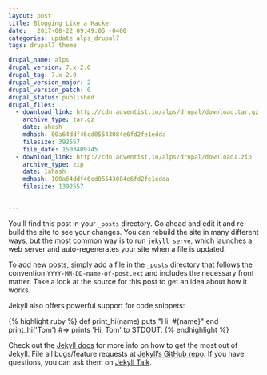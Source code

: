 ```yaml
---
layout: post
title: Blogging Like a Hacker
date:   2017-08-22 09:49:05 -0400
categories: update alps_drupal7
tags: drupal7 theme

drupal_name: alps
drupal_version: 7.x-2.0
drupal_tag: 7.x-2.0
drupal_version_major: 2
drupal_version_patch: 0
drupal_status: published
drupal_files:
  - download_link: http://cdn.adventist.io/alps/drupal/download.tar.gz
    archive_type: tar.gz
    date: ahash
    mdhash: 00a64ddf46cd05543084e6fd2fe1edda
    filesize: 392557
    file_date: 1503409745
  - download_link: http://cdn.adventist.io/alps/drupal/download1.zip
    archive_type: zip
    date: 1ahash
    mdhash: 100a64ddf46cd05543084e6fd2fe1edda
    filesize: 1392557


---
```



You’ll find this post in your `_posts` directory. Go ahead and edit it and re-build the site to see your changes. You can rebuild the site in many different ways, but the most common way is to run `jekyll serve`, which launches a web server and auto-regenerates your site when a file is updated.

To add new posts, simply add a file in the `_posts` directory that follows the convention `YYYY-MM-DD-name-of-post.ext` and includes the necessary front matter. Take a look at the source for this post to get an idea about how it works.

Jekyll also offers powerful support for code snippets:

{% highlight ruby %}
def print_hi(name)
  puts "Hi, #{name}"
end
print_hi('Tom')
#=> prints 'Hi, Tom' to STDOUT.
{% endhighlight %}

Check out the [Jekyll docs][jekyll-docs] for more info on how to get the most out of Jekyll. File all bugs/feature requests at [Jekyll’s GitHub repo][jekyll-gh]. If you have questions, you can ask them on [Jekyll Talk][jekyll-talk].

[jekyll-docs]: https://jekyllrb.com/docs/home
[jekyll-gh]:   https://github.com/jekyll/jekyll
[jekyll-talk]: https://talk.jekyllrb.com/
